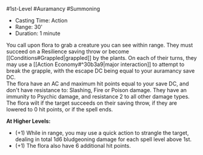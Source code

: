 #1st-Level #Auramancy #Summoning
 
- Casting Time: Action
- Range: 30'
- Duration: 1 minute  

You call upon flora to grab a creature you can see within range. They must succeed on a Resilience saving throw or become [[Conditions#Grappled|grappled]] by the plants. On each of their turns, they may use a [[Action Economy#^30b3a9|major interaction]] to attempt to break the grapple, with the escape DC being equal to your auramancy save DC.  
The flora have an AC and maximum hit points equal to your save DC, and don't have resistance to: Slashing, Fire or Poison damage. They have an immunity to Psychic damage, and resistance 2 to all other damage types.  
The flora wilt if the target succeeds on their saving throw, if they are lowered to 0 hit points, or if the spell ends.
 
**At Higher Levels:** 
* (+1) While in range, you may use a quick action to strangle the target, dealing in total 1d6 bludgeoning damage for each spell level above 1st. 
* (+1) The flora also have 6 additional hit points.